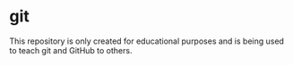 # git
This repository is only created for educational purposes and is being used to teach git and GitHub to others.
